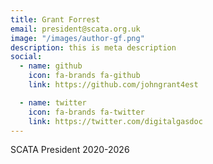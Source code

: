 ```yaml
---
title: Grant Forrest
email: president@scata.org.uk
image: "/images/author-gf.png"
description: this is meta description
social:
  - name: github
    icon: fa-brands fa-github
    link: https://github.com/johngrant4est

  - name: twitter
    icon: fa-brands fa-twitter
    link: https://twitter.com/digitalgasdoc
---
```


SCATA President 2020-2026
